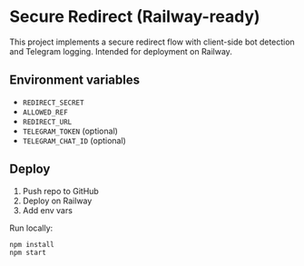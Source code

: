 # Secure Redirect (Railway-ready)

This project implements a secure redirect flow with client-side bot detection and Telegram logging. Intended for deployment on Railway.

## Environment variables
- `REDIRECT_SECRET`
- `ALLOWED_REF`
- `REDIRECT_URL`
- `TELEGRAM_TOKEN` (optional)
- `TELEGRAM_CHAT_ID` (optional)

## Deploy
1. Push repo to GitHub
2. Deploy on Railway
3. Add env vars

Run locally:
```
npm install
npm start
```
